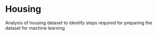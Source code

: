 # Housing
Analysis of housing dataset to identify steps required for preparing the dataset for machine learning
